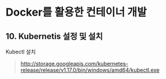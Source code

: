 # Docker를 활용한 컨테이너 개발

## 10. Kubernetis 설정 및 설치

Kubectl 설치

>http://storage.googleapis.com/kubernetes-release/release/v1.17.0/bin/windows/amd64/kubectl.exe